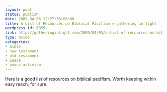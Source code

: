 ```yaml
---
layout: post
status: publish
date: 2009-04-06 12:27:33+00:00
title: A List of Recources on Biblical Pacifism » gathering in light
wordpress_id: 6855
link: http://gatheringinlight.com/2009/04/05/a-list-of-recources-on-biblical-pacifism/
type: aside
categories:
- bible
- new testament
- old testament
- peace
- peace-activism
---
```


Here is a good list of resources on biblical pacifism. Worth keeping within easy reach, for sure.
